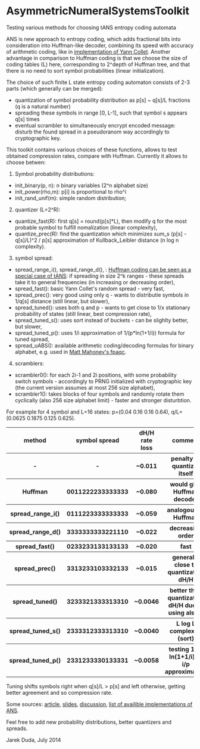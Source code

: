 AsymmetricNumeralSystemsToolkit
===============================

Testing various methods for choosing tANS entropy coding automata

ANS is new approach to entropy coding, which adds fractional bits into consideration into Huffman-like decoder, combining its speed with accuracy of arithmetic coding, like in [implementation of Yann Collet](https://github.com/Cyan4973/FiniteStateEntropy). Another advantage in comparison to Huffman coding is that we choose the size of coding tables (L) here, corresponding to 2^depth of Huffman tree, and that there is no need to sort symbol probabilities (linear initialization).

The choice of such finite L state entropy coding automaton consists of 2-3 parts (which generally can be merged):
- quantization of symbol probability distribution as p[s] ~ q[s]/L fractions (q is a natural number)
- spreading these symbols in range [0, L-1], such that symbol s appears q[s] times
- eventual scrambler to simultaneously encrypt encoded message: disturb the found spread in a pseudoranom way accordingly to cryptographic key.

This toolkit contains various choices of these functions, allows to test obtained compression rates, compare with Huffman. Currently it allows to choose betwen:

1) Symbol probability distributions: 
- init_binary(p, n): n binary variables (2^n alphabet size)
- init_power(rho,m): p[i] is proportional to rho^i
- init_rand_unif(m): simple random distribution;

2) quantizer (L=2^R):
- quantize_fast(R): first q[s] = round(p[s]*L), then modify q for the most probable symbol to fulfill nomalization (linear complexity),
- quantize_prec(R): find the quantization which minimizes sum_s (p[s] - q[s]/L)^2 / p[s] approximation of Kullback_Leibler distance (n log n complexity).

3) symbol spread:
- spread_range_i(), spread_range_d(), : [Huffman coding can be seen as a special case of tANS](http://fastcompression.blogspot.fr/2014/01/huffman-comparison-with-fse.html): if spreading in size 2^k ranges - these spreads take it to general frequencies (in increasing or decreasing order),
- spread_fast(): basic Yann Collet's random spread - very fast,
- spread_prec():  very good using only q - wants to distributie symbols in 1/q[s] distance (still linear, but slower),
- spread_tuned(): uses both q and p - wants to get close to 1/x stationary probability of states (still linear, best compression rate),
- spread_tuned_s(): uses sort instead of buckets - can be slighlty better, but slower,
- spread_tuned_p(): uses 1/i approximation of 1/(p*ln(1+1/i)) formula for tuned spread,
- spread_uABS(): available arithmetic coding/decoding formulas for binary alphabet, e.g. used in [Matt Mahoney's fpaqc](http://www.mattmahoney.net/dc/).
 
4) scramblers:
- scrambler0(): for each 2i-1 and 2i positions, with some probability switch symbols - accordingly to PRNG initialized with cryptographic key (the current version assumes at most 256 size alphabet),
- scrambler1(): takes blocks of four symbols and randomly rotate them cyclically (also 256 size alphabet limit) - faster and stronger disturbtion.
 
For example for 4 symbol and L=16 states: p=(0.04 0.16 0.16 0.64), q/L=(0.0625 0.1875 0.125 0.625). 
<table>
  <tr>
    <th>method</th><th>symbol spread</th><th>dH/H rate loss</th><th>comment</th>
  </tr>
  <tr>
    <th> - </th><th> - </th><th>~0.011</th><th>penalty of quantizer itself</th>
  </tr>
  <tr>
    <th> Huffman </th><th> 0011222233333333 </th><th>~0.080</th><th>would give Huffman decoder</th>
  </tr>
  <tr>
    <th>spread_range_i()</th><th>0111223333333333</th><th>~0.059</th><th> analogous to Huffman </th>
  </tr>
  <tr>
    <th>spread_range_d()</th><th>3333333333221110</th><th>~0.022</th><th> decreasing order </th>
  </tr>
  <tr>
    <th>spread_fast()</th><th>0233233133133133</th><th>~0.020</th><th> fast </th>
  </tr>
  <tr>
    <th>spread_prec()</th><th>3313233103332133</th><th>~0.015</th><th>generally close to quantization dH/H</th>
  </tr>
    <tr>
    <th>spread_tuned()</th><th>3233321333313310</th><th>~0.0046</th><th>better than quantization dH/H due to using also p</th>
  </tr>
  <tr>
    <th>spread_tuned_s()</th><th>2333312333313310</th><th>~0.0040</th><th>L log L complexity (sort)</th>
  </tr>
  <tr>
    <th>spread_tuned_p()</th><th>2331233330133331</th><th>~0.0058</th><th>testing 1/(p ln(1+1/i)) ~ i/p approximation</th>
  </tr>
</table>

Tuning shifts symbols right when q[s]/L > p[s] and left otherwise, getting better agreement and so compression rate. 

Some sources: [article](http://arxiv.org/abs/1311.2540), [slides](https://dl.dropboxusercontent.com/u/12405967/ANSsem.pdf), [discussion](http://encode.ru/threads/2013-Asymmetric-numeral-system-toolkit-and-fast-tuned-symbol-spread), [list of availible implementations of ANS](http://encode.ru/threads/2078-List-of-Asymmetric-Numeral-Systems-implementations).

Feel free to add new probability distributions, better quantizers and spreads.

Jarek Duda, July 2014
